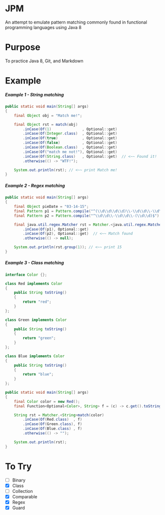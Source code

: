 # JPM

An attempt to emulate pattern matching commonly found in functional programming languages using Java 8

# Purpose

To practice Java 8, Git, and Markdown

# Example

##### Example 1 - String matching

```java
public static void main(String[] args)
{
    final Object obj = "Match me!";

    final Object rst = match(obj)
        .inCase(Of(1)              , Optional::get)
        .inCase(Of(Integer.class)  , Optional::get)
        .inCase(Of(true)           , Optional::get)
        .inCase(Of(false)          , Optional::get)
        .inCase(Of(Boolean.class)  , Optional::get)
        .inCase(Of("match me not!"), Optional::get)
        .inCase(Of(String.class)   , Optional::get)  // <~~ Found it!
        .otherwise(() -> "WTF!");

    System.out.println(rst); // <~~ print Match me!
}
```

##### Example 2 - Regex matching

```java
public static void main(String[] args)
{
    final Object pieDate = "03-14-15";
    final Pattern p1 = Pattern.compile("^(\\d\\d\\d\\d)\\-\\d\\d\\-\\d\\d$");
    final Pattern p2 = Pattern.compile("^\\d\\d\\-\\d\\d\\-(\\d\\d)$");

    final java.util.regex.Matcher rst = Matcher.<java.util.regex.Matcher.Matcher>match(pieDate)
        .inCase(Of(p1), Optional::get)
        .inCase(Of(p2), Optional::get)  // <~~ Match found
        .otherwise(() -> null);

    System.out.println(rst.group(1)); // <~~ print 15
}
```

##### Example 3 - Class matching

```java
interface Color {};

class Red implements Color
{
    public String toString()
    {
        return "red";
    }
};

class Green implements Color
{
    public String toString()
    {
        return "green";
    }
};

class Blue implements Color
{
    public String toString()
    {
        return "blue";
    }
};

public static void main(String[] args)
{
    final Color color = new Red();
    final Function<Optional<Color>, String> f = (c) -> c.get().toString();

    String rst = Matcher.<String>match(color)
        .inCase(Of(Red.class)  , f)
        .inCase(Of(Green.class), f)
        .inCase(Of(Blue.class) , f)
        .otherwise(() -> "");

    System.out.println(rst);
}
```

# To Try

- [ ] Binary
- [x] Class
- [ ] Collection
- [x] Comparable
- [x] Regex
- [x] Guard
